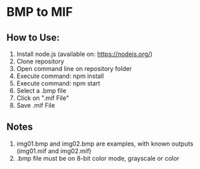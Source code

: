 # BMP to MIF

How to Use:
---
1. Install node.js (available on: https://nodejs.org/)
2. Clone repository
3. Open command line on repository folder
4. Execute command: npm install
5. Execute command: npm start
6. Select a .bmp file
7. Click on ".mif File"
8. Save .mif File

Notes
---
1. img01.bmp and img02.bmp are examples, with known outputs (img01.mif and img02.mif)
2. .bmp file must be on 8-bit color mode, grayscale or color

